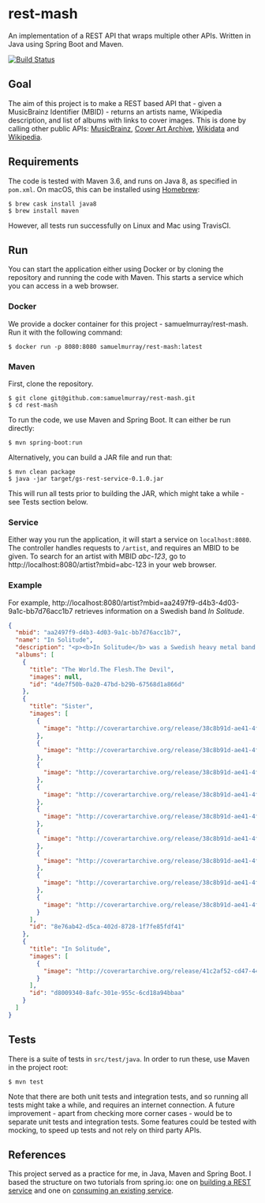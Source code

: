 # rest-mash

An implementation of a REST API that wraps multiple other APIs. Written in Java using Spring Boot and Maven.

[![Build Status](https://travis-ci.com/samuelmurray/rest-mash.svg?token=metTeQBqcky3teaepvwx&branch=master)](https://travis-ci.com/samuelmurray/rest-mash)

## Goal
The aim of this project is to make a REST based API that - given a MusicBrainz Identifier (MBID) - returns an artists name, Wikipedia description, and list of albums with links to cover images.
This is done by calling other public APIs: [MusicBrainz](http://musicbrainz.org/ws/2), [Cover Art Archive](http://coverartarchive.org/), [Wikidata](https://www.wikidata.org/w/api.php) and [Wikipedia](https://en.wikipedia.org/w/api.php).

## Requirements
The code is tested with Maven 3.6, and runs on Java 8, as specified in `pom.xml`. On macOS, this can be installed using [Homebrew](https://brew.sh/):

```
$ brew cask install java8
$ brew install maven
```

However, all tests run successfully on Linux and Mac using TravisCI.

## Run
You can start the application either using Docker or by cloning the repository and running the code with Maven. 
This starts a service which you can access in a web browser. 

### Docker
We provide a docker container for this project - samuelmurray/rest-mash. Run it with the following command:
```
$ docker run -p 8080:8080 samuelmurray/rest-mash:latest
``` 

### Maven
First, clone the repository.

```
$ git clone git@github.com:samuelmurray/rest-mash.git
$ cd rest-mash
```

To run the code, we use Maven and Spring Boot. It can either be run directly:

```
$ mvn spring-boot:run
```

Alternatively, you can build a JAR file and run that:

```
$ mvn clean package
$ java -jar target/gs-rest-service-0.1.0.jar
```

This will run all tests prior to building the JAR, which might take a while - see Tests section below.

### Service
Either way you run the application, it will start a service on `localhost:8080`.
The controller handles requests to `/artist`, and requires an MBID to be given.
To search for an artist with MBID _abc-123_, go to http://localhost:8080/artist?mbid=abc-123 in your web browser.

### Example
For example, http://localhost:8080/artist?mbid=aa2497f9-d4b3-4d03-9a1c-bb7d76acc1b7 retrieves information on a Swedish band _In Solitude_.

```json
{
  "mbid": "aa2497f9-d4b3-4d03-9a1c-bb7d76acc1b7",
  "name": "In Solitude",
  "description": "<p><b>In Solitude</b> was a Swedish heavy metal band from Uppsala, Sweden. </p>",
  "albums": [
    {
      "title": "The World.The Flesh.The Devil",
      "images": null,
      "id": "4de7f50b-0a20-47bd-b29b-67568d1a866d"
    },
    {
      "title": "Sister",
      "images": [
        {
          "image": "http://coverartarchive.org/release/38c8b91d-ae41-4f4b-ba45-8d0259f97759/13296169384.jpg"
        },
        {
          "image": "http://coverartarchive.org/release/38c8b91d-ae41-4f4b-ba45-8d0259f97759/13296172295.jpg"
        },
        {
          "image": "http://coverartarchive.org/release/38c8b91d-ae41-4f4b-ba45-8d0259f97759/13296174919.jpg"
        },
        {
          "image": "http://coverartarchive.org/release/38c8b91d-ae41-4f4b-ba45-8d0259f97759/13296176554.jpg"
        },
        {
          "image": "http://coverartarchive.org/release/38c8b91d-ae41-4f4b-ba45-8d0259f97759/13296180315.jpg"
        },
        {
          "image": "http://coverartarchive.org/release/38c8b91d-ae41-4f4b-ba45-8d0259f97759/13296181666.jpg"
        },
        {
          "image": "http://coverartarchive.org/release/38c8b91d-ae41-4f4b-ba45-8d0259f97759/13296184332.jpg"
        },
        {
          "image": "http://coverartarchive.org/release/38c8b91d-ae41-4f4b-ba45-8d0259f97759/13296187337.jpg"
        },
        {
          "image": "http://coverartarchive.org/release/38c8b91d-ae41-4f4b-ba45-8d0259f97759/13296189168.jpg"
        }
      ],
      "id": "8e76ab42-d5ca-402d-8728-1f7fe85fdf41"
    },
    {
      "title": "In Solitude",
      "images": [
        {
          "image": "http://coverartarchive.org/release/41c2af52-cd47-44c9-a081-ef0840887995/6856826890.jpg"
        }
      ],
      "id": "d8009340-8afc-301e-955c-6cd18a94bbaa"
    }
  ]
}
```

## Tests
There is a suite of tests in `src/test/java`. In order to run these, use Maven in the project root:

```
$ mvn test
```

Note that there are both unit tests and integration tests, and so running all tests might take a while, and requires an internet connection.
A future improvement - apart from checking more corner cases - would be to separate unit tests and integration tests.
Some features could be tested with mocking, to speed up tests and not rely on third party APIs.

## References
This project served as a practice for me, in Java, Maven and Spring Boot. I based the structure on two tutorials from spring.io: 
one on [building a REST service](https://spring.io/guides/gs/rest-service/) and one on [consuming an existing service](https://spring.io/guides/gs/consuming-rest/).